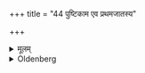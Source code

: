 +++
title = "44 पुष्टिकाम एव प्रथमजातस्य"

+++

<details><summary>मूलम्</summary>

पुष्टिकाम एव प्रथमजातस्य वत्सस्य प्राङ्मातुः प्रलेहनाल्ललाटमुल्लिह्य निगिरेत् गवामिति ४४
</details>

<details><summary>Oldenberg</summary>

47. If he is desirous of thriving (in his cattle), he should lick the forehead of the first-born calf, before it is licked by its mother, and should gulp with (the formula), ('Thou art the phlegm) of the cows' (l.l. 3).
</details>
